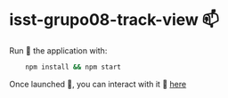 # isst-grupo08-track-view :mailbox:

Run :runner: the application with:

```bash
    npm install && npm start
```

Once launched :rocket:, you can interact with it :arrows_counterclockwise: [here](http://localhost:3000)